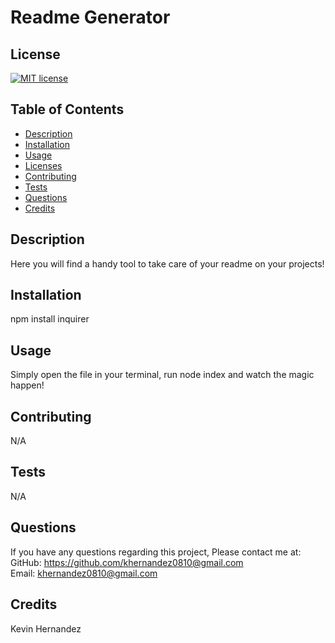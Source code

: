 # Readme Generator
   ## License 
 [![MIT license](https://img.shields.io/badge/License-MIT-blue.svg)](https://opensource.org/licenses/MIT)
  ## Table of Contents
  * [Description](#description)
  * [Installation](#installation)
  * [Usage](#usage)
  * [Licenses](#licenses)
  * [Contributing](#contributing)
  * [Tests](#tests)
  * [Questions](#questions)
  * [Credits](#credits)
  ## Description
  Here you will find a handy tool to take care of your readme on your projects!
  ## Installation
  npm install inquirer
  ## Usage
  Simply open the file in your terminal, run node index and watch the magic happen!
  ## Contributing
  N/A
  ## Tests
  N/A
  ## Questions
 If you have any questions regarding this project, Please contact me at: 
  GitHub: https://github.com/khernandez0810@gmail.com  
  Email: khernandez0810@gmail.com
  ## Credits
  Kevin Hernandez
